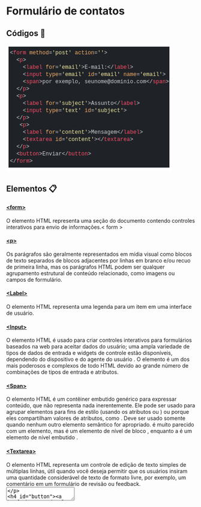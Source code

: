 # Formulário de contatos 


## Códigos 🚀


 <img src="Imagem-gif/contato.PNG"></a>


## Elementos 📋


#### [&lt;form&gt;](https://developer.mozilla.org/en-US/docs/Web/HTML/Element/form)


 O elemento HTML representa uma seção do documento contendo controles interativos para envio de informações.< form >


#### [&lt;p&gt;](https://developer.mozilla.org/en-US/docs/Web/HTML/Element/p)


Os parágrafos são geralmente representados em mídia visual como blocos de texto separados de blocos adjacentes por linhas em branco e/ou recuo de primeira linha, mas os parágrafos HTML podem ser qualquer agrupamento estrutural de conteúdo relacionado, como imagens ou campos de formulário.<p>


#### [&lt;Label&gt;](https://developer.mozilla.org/en-US/docs/Web/HTML/Element/label)


 O elemento HTML representa uma legenda para um item em uma interface de usuário. <label>


#### [&lt;Input&gt;](https://developer.mozilla.org/en-US/docs/Web/HTML/Element/input)


 O elemento HTML é usado para criar controles interativos para formulários baseados na web para aceitar dados do usuário; uma ampla variedade de tipos de dados de entrada e widgets de controle estão disponíveis, dependendo do dispositivo e do agente do usuário . O elemento é um dos mais poderosos e complexos de todo HTML devido ao grande número de combinações de tipos de entrada e atributos.


#### [&lt;Span&gt;](https://developer.mozilla.org/en-US/docs/Web/HTML/Element/span)


 O elemento HTML é um contêiner embutido genérico para expressar conteúdo, que não representa nada inerentemente. Ele pode ser usado para agrupar elementos para fins de estilo (usando os atributos ou ) ou porque eles compartilham valores de atributos, como . Deve ser usado somente quando nenhum outro elemento semântico for apropriado. é muito parecido com um elemento, mas é um elemento de nível de bloco , enquanto a é um elemento de nível embutido . <span>
 

#### [&lt;Textarea&gt;](https://developer.mozilla.org/en-US/docs/Web/HTML/Element/textarea)


 O elemento HTML representa um controle de edição de texto simples de múltiplas linhas, útil quando você deseja permitir que os usuários insiram uma quantidade considerável de texto de formato livre, por exemplo, um comentário em um formulário de revisão ou feedback. <textarea>
 

#### [&lt;Button&gt;](https://developer.mozilla.org/en-US/docs/Web/HTML/Element/button)


O elemento HTML é um elemento interativo ativado por um usuário com mouse, teclado, dedo, comando de voz ou outra tecnologia assistiva. Uma vez ativado, ele executa uma ação, como enviar um formulário ou abrir uma caixa de diálogo.<button> 


####  [&lt;H1&gt;](eveloper.mozilla.org/en-US/docs/Web/HTML/Element/Heading_Elements)


 Os elementos HTML < h1 > a < h6 > representam seis níveis de títulos de seção. < h1 > é o nível de seção mais alto e < h6 > é o mais baixo. Por padrão, todos os elementos de título criam uma caixa em nível de bloco no layout, começando em uma nova linha e ocupando toda a largura disponível no bloco que os contém.


### Atributos 🧭

 

#### * Methood *


O atributo method define qual o método HTTP para enviar os dados (ele pode ser "GET" ou "POST".


#### * For *


 O foratributo é um atributo permitido para < label >e < output >. Quando usado em um < label > elemento, indica o elemento do formulário que este rótulo descreve. Quando usado em um < output > elemento, permite um relacionamento explícito entre os elementos que representam valores usados na saída.


#### * Type *


o type é usado para especificar o tipo de conteúdo que essa tag link está importando, o valor do atributo deve ser um MIME type como "text/html", "text/css" e assim por diante.


 ## Fontes
[Mozilla](https://developer.mozilla.org/en-US/docs/Web/HTML/Element/form) - Site de Pesquisa.

[Iohhans](https://gist.github.com/lohhans/f8da0b147550df3f96914d3797e9fb89) - Site de Pesquisa.

[Convertio](https://convertio.co/pt/download/a21a4a2be8fdd7aa4196e2b59a1760a742b662/) - Convertor de vídeo.

## Tecnologias utilizadas 🛠️ 

* HTML5

* CSS3

* Github

## Status de conclusão

* Inicio - *20/09/23* 

* Conclusão - *29/09/23*

## Imagem do Projeto

![imagem do projeto](Imagem-gif/Gravando.mp4)

